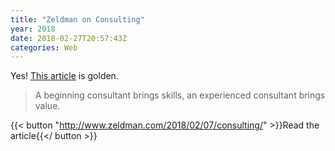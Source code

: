 ```yaml
---
title: "Zeldman on Consulting"
year: 2018
date: 2018-02-27T20:57:43Z
categories: Web
---
```


Yes! [This article](http://www.zeldman.com/2018/02/07/consulting/) is golden.

> A beginning consultant brings skills, an experienced consultant brings value.

{{< button "http://www.zeldman.com/2018/02/07/consulting/" >}}Read the article{{</ button >}}

